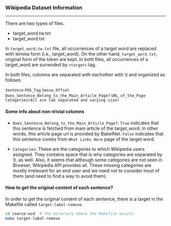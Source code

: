 ### Wikipedia Dataset Information 
------

There are two types of files.

- target_word.tw.txt
- target_word.txt

In `target_word.tw.txt` file, all occurrences of a target word are replaced with lemma form (i.e., target_word). On the other hand, `target_word.txt`, original form of the token are kept. In both files, all occurrences of a target_word are surrended by `<target>` tag.

In both files, columns are separated with eachother with \t and organized as follows:


`Sentence` `POS_Tag` `Sense_Offset` `Does_Sentence_Belong_to_the_Main_Article_Page?` `URL_of_the_Page Categories(All are tab separated and varying size)`

#### Some info about non-trivial columns

- `Does_Sentence_Belong_to_the_Main_Article_Page?`: `True` indicates that this sentence is fetched from main article of the target_word. In other words, this article page url is provided by BabelNet. `False` indicates that this sentence comes from `What Links Here` page of the target word.

- `Categories`: These are the categories to which Wikipedia users assigned. They contains space that is why categories are separated by \t, as well. Also, it seems that although some categories are not seen in Browser, Wikipedia API provides all. These missing categories are mostly irrelevant for an end user and we need not to consider most of them (and need to find a way to avoid them).


#### How to get the original content of each sentence? 

In order to get the original content of each sentence, there is a target in the Makefile called `target-label-remove`.

```bash
cd coarse-wsd  # the directory where the Makefile exists.
make target-label-remove
```


